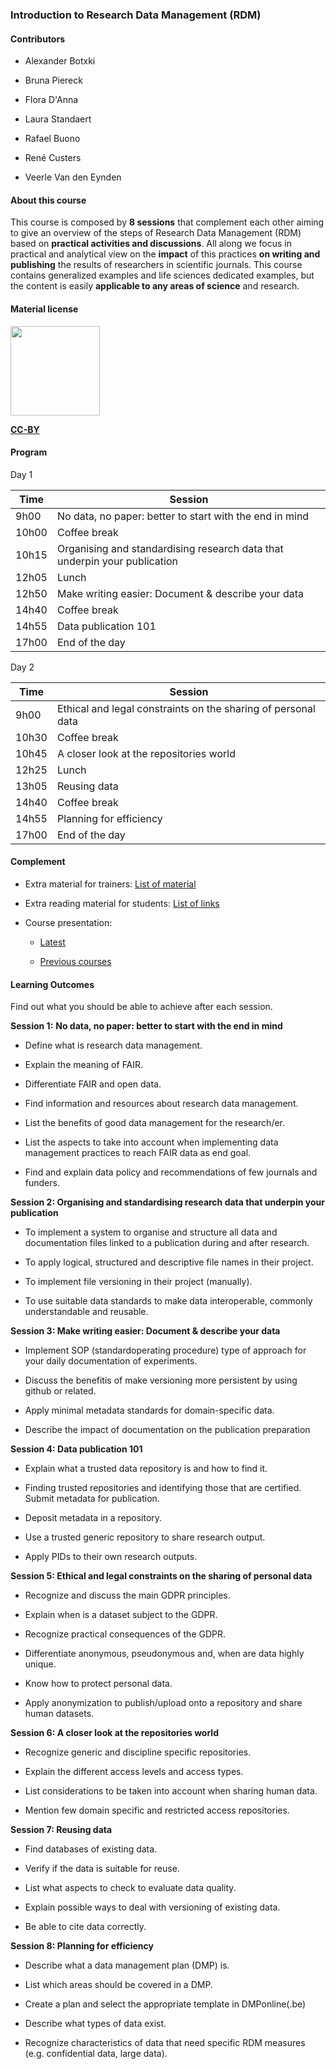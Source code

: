### Introduction to Research Data Management (RDM)

#### Contributors

- Alexander Botxki

- Bruna Piereck

- Flora D'Anna

- Laura Standaert

- Rafael Buono

- René Custers

- Veerle Van den Eynden

#### About this course

This course is composed by **8 sessions** that complement each other aiming to give an overview of the steps of Research Data Management (RDM) based on **practical activities and discussions**. All along we focus in practical and analytical view on the **impact** of this practices **on writing and publishing** the results of researchers in scientific journals. This course contains generalized examples and life sciences dedicated examples, but the content is easily **applicable to any areas of science** and research.

#### Material license

<img src="https://raw.githubusercontent.com/vibbits/rdm-course-2022/main/images/logos/CC-by.png" title="" alt="" width="143">

[**CC-BY**](https://creativecommons.org/licenses/by/4.0/)

#### Program

Day 1

| Time  | Session                                                                   |
| ----- | ------------------------------------------------------------------------- |
| 9h00  | No data, no paper: better to start with the end in mind                   |
| 10h00 | Coffee break                                                              |
| 10h15 | Organising and standardising research data that underpin your publication |
| 12h05 | Lunch                                                                     |
| 12h50 | Make writing easier: Document & describe your data                        |
| 14h40 | Coffee break                                                              |
| 14h55 | Data publication 101                                                      |
| 17h00 | End of the day                                                            |

Day 2

| Time  | Session                                                       |
| ----- | ------------------------------------------------------------- |
| 9h00  | Ethical and legal constraints on the sharing of personal data |
| 10h30 | Coffee break                                                  |
| 10h45 | A closer look at the repositories world                       |
| 12h25 | Lunch                                                         |
| 13h05 | Reusing data                                                  |
| 14h40 | Coffee break                                                  |
| 14h55 | Planning for efficiency                                       |
| 17h00 | End of the day                                                |

#### Complement

- Extra material for trainers: [List of material](https://github.com/vibbits/rdm-course-2022/blob/main/activities/Material_4trainers.md)

- Extra reading material for students: [List of links](https://github.com/vibbits/rdm-introductory-course/blob/main/activities/Material_4trainers.md)

- Course presentation:
  
  - [Latest](https://github.com/vibbits/rdm-introductory-course/tree/main/presentations)
  
  - [Previous courses](https://github.com/vibbits/rdm-introductory-course/tags)

#### Learning Outcomes

Find out what you should be able to achieve after each session.

**Session 1:** **No data, no paper: better to start with the end in mind**

- Define what is research data management.

- Explain the meaning of FAIR.

- Differentiate FAIR and open data.

- Find information and resources about research data management.

- List the benefits of good data management for the research/er.

- List the aspects to take into account when implementing data management practices to reach FAIR data as end goal.

- Find and explain data policy and recommendations of few journals and funders.

**Session 2: Organising and standardising research data that underpin your publication**

- To implement a system to organise and structure all data and documentation files linked to a publication during and after research.

- To apply logical, structured and descriptive file names in their project.

- To implement file versioning in their project (manually).

- To use suitable data standards to make data interoperable, commonly understandable and reusable.

**Session 3: Make writing easier: Document & describe your data**

- Implement SOP (standardoperating procedure) type of approach for your daily documentation of experiments.

- Discuss the benefitis of make versioning more persistent by using github or related.

- Apply minimal metadata standards for domain-specific data.

- Describe the impact of documentation on the publication preparation

**Session 4: Data publication 101**

- Explain what a trusted data repository is and how to find it.

- Finding trusted repositories and identifying those that are certified.
  Submit metadata for publication.

- Deposit metadata in a repository.

- Use a trusted generic repository to share research output.

- Apply PIDs to their own research outputs.

**Session 5: Ethical and legal constraints on the sharing of personal data**

- Recognize and discuss the main GDPR principles.

- Explain when is a dataset subject to the GDPR.

- Recognize practical consequences of the GDPR.

- Differentiate anonymous, pseudonymous and, when are data highly unique.

- Know how to protect personal data.

- Apply anonymization to publish/upload onto a repository and share human datasets.

**Session 6: A closer look at the repositories world**

- Recognize generic and discipline specific repositories.

- Explain the different access levels and access types.

- List considerations to be taken into account when sharing human data.

- Mention few domain specific and restricted access repositories.

**Session 7: Reusing data**

- Find databases of existing data.

- Verify if the data is suitable for reuse.

- List what aspects to check to evaluate data quality.

- Explain possible ways to deal with versioning of existing data.

- Be able to cite data correctly.

**Session 8: Planning for efficiency**

- Describe what a data management plan (DMP) is.

- List which areas should be covered in a DMP.

- Create a plan and select the appropriate template in DMPonline(.be)

- Describe what types of data exist.

- Recognize characteristics of data that need specific RDM measures (e.g. confidential data, large data).

